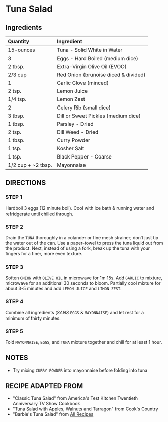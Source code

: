 # Tuna Salad

## Ingredients

| Quantity              | Ingredient                           |
|:----------------------|:-------------------------------------|
| 15-ounces             | Tuna - Solid White in Water          |
| 3                     | Eggs - Hard Boiled (medium dice)     |
| 2 tbsp.               | Extra-Virgin Olive Oil (EVOO)        |
| 2/3 cup               | Red Onion (brunoise diced & divided) |
| 1                     | Garlic Clove (minced)                |
| 2 tsp.                | Lemon Juice                          |
| 1/4 tsp.              | Lemon Zest                           |
| 2                     | Celery Rib (small dice)              |
| 3 tbsp.               | Dill or Sweet Pickles (medium dice)  |
| 1 tbsp.               | Parsley - Dried                      |
| 2 tsp.                | Dill Weed - Dried                    |
| 1 tbsp.               | Curry Powder                         |
| 1 tsp.                | Kosher Salt                          |
| 1 tsp.                | Black Pepper - Coarse                |
| 1/2 cup + ~2 tbsp.    | Mayonnaise                           |

## DIRECTIONS

### STEP 1

Hardboil 3 eggs (12 minute boil). Cool with ice bath & running water and
refridgerate until chilled through.

### STEP 2

Drain the `TUNA` thoroughly in a colander or fine mesh
strainer; don’t just tip the water out of the can. Use a paper-towel to
press the tuna liquid out from the product. Next, instead of using a
fork, break up the tuna with your fingers for a finer, more even
texture.

### STEP 3

Soften `ONION` with `OLIVE OIL` in microwave for 1m 15s. Add `GARLIC` to
mixture, microwave for an additional 30 seconds to bloom.  Partially cool mixture for about 3-5 minutes and add `LEMON JUICE` and `LIMON ZEST`.

### STEP 4

Combine all ingredients (_SANS_ `EGGS` & `MAYONNAISE`) and let rest for a minimum
of thirty minutes.

### STEP 5

Fold `MAYONNAISE`, `EGGS`, and `TUNA` mixture together and chill for at least 1 hour.

## NOTES

- Try mixing `CURRY POWDER` into mayonnaise before folding into tuna

## RECIPE ADAPTED FROM

- "Classic Tuna Salad" from America's Test Kitchen Twentieth Anniversary
  TV Show Cookbook
- "Tuna Salad with Apples, Walnuts and Tarragon" from Cook's Country
- "Barbie's Tuna Salad" from [All Recipes](https://www.allrecipes.com/recipe/98579/barbies-tuna-salad/)